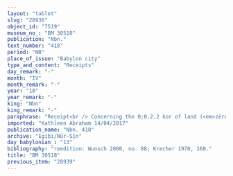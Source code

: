 ```yaml
---
layout: "tablet"
slug: "28936"
object_id: "7519"
museum_no_: "BM 30518"
publication: "Nbn."
text_number: "418"
period: "NB"
place_of_issue: "Babylon city"
type_and_content: "Receipts"
day_remark: "-"
month: "IV"
month_remark: "-"
year: "10"
year_remark: "-"
king: "Nbn"
king_remark: "-"
paraphrase: "Receipt<br /> Concerning the 0;0.2.2 kor of land (<em>zēru</em>) which <strong>A<sub>1</sub></strong> and <strong>A<sub>2</sub></strong> sold to <strong>B </strong>(cf. BM 30449 and RM 942). <strong>A<sub>1 </sub></strong>and <strong>A<sub>2 </sub></strong>receive (<em>mahāru</em>) in sum (<em>napharu</em>) 8 <em>5/12</em> shekels of silver from <strong>B. </strong>From this sum <strong>A<sub>1 </sub></strong>receives (<em>mahāru</em>) 3 1/2 and 1/24 (<em>ger&ucirc;</em>) shekels of silver and <strong>A<sub>2</sub></strong> receives (<em>mahāru</em>) 4 7/8 shekels. Names of 2 witnesses and the scribe.<br /> &nbsp;<br /> <strong>A<sub>1 </sub></strong>= Nab&ucirc;-ēre&scaron;; <strong>A<sub>2 </sub></strong>= &Scaron;āpik-zēri/&Scaron;umu-ukīn//S&icirc;n-&scaron;ad&ucirc;nu; <strong>B </strong>= Nab&ucirc;-ahhē-iddin/&Scaron;ulāya//Egibi"
imported: "Kathleen Abraham 14/04/2017"
publication_name: "Nbn. 418"
archive: "Egibi/Nūr-Sîn"
day_babylonian_: "13"
bibliography: "reedition: Wunsch 2000, no. 88; Krecher 1970, 160."
title: "BM 30518"
previous_item: "28939"
---
```

